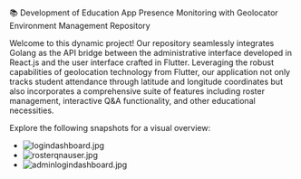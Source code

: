 📚 Development of Education App Presence Monitoring with Geolocator Environment Management Repository

Welcome to this dynamic project! Our repository seamlessly integrates Golang as the API bridge between the administrative interface developed in React.js and the user interface crafted in Flutter. Leveraging the robust capabilities of geolocation technology from Flutter, our application not only tracks student attendance through latitude and longitude coordinates but also incorporates a comprehensive suite of features including roster management, interactive Q&A functionality, and other educational necessities.

Explore the following snapshots for a visual overview:
- ![logindashboard.jpg](https://github.com/T0MM11Y/Development-of-Education-App-Presence-Monitoring-with-Geolocator-Environment-Management-/blob/main/Overview/login%26dashboarduser.jpg)
- ![rosterqnauser.jpg](https://github.com/T0MM11Y/Development-of-Education-App-Presence-Monitoring-with-Geolocator-Environment-Management-/blob/main/Overview/roster%26qnauser.jpg)
- ![adminlogindashboard.jpg](https://github.com/T0MM11Y/Development-of-Education-App-Presence-Monitoring-with-Geolocator-Environment-Management-/blob/main/Overview/adminlogin%26dashboard.jpg)

